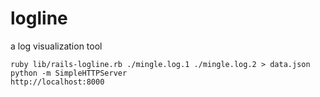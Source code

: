 logline
=======

a log visualization tool

```
ruby lib/rails-logline.rb ./mingle.log.1 ./mingle.log.2 > data.json
python -m SimpleHTTPServer
http://localhost:8000
```

